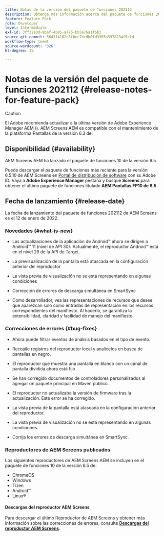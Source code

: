 ```yaml
---
title: Notas de la versión del paquete de funciones 202112
description: Obtenga más información acerca del paquete de funciones 202112 de AEM Screens lanzado el 12 de enero de 2022.
feature: Feature Pack
role: Developer
level: Intermediate
exl-id: 3ff32a3d-9baf-4085-a775-bb5a76a1f5b3
source-git-commit: 6643f4162c8f0ee7bcdb0fd3305d3978234f5cfd
workflow-type: tm+mt
source-wordcount: '326'
ht-degree: 3%

---
```


# Notas de la versión del paquete de funciones 202112 {#release-notes-for-feature-pack}

>[!CAUTION]
>El Adobe recomienda actualizar a la última versión de Adobe Experience Manager AEM (). AEM Screens AEM es compatible con el mantenimiento de la plataforma Pantallas de la versión 6.3 de.

## Disponibilidad {#availability}

AEM Screens AEM ha lanzado el paquete de funciones 10 de la versión 6.5.

Puede descargar el paquete de funciones más reciente para la versión 6.5.10 de AEM Screens en [Portal de distribución de software](https://experience.adobe.com/#/downloads/content/software-distribution/es/aem.html) con su Adobe ID. Vaya a **Adobe Experience Manager** pestaña y busque **Screens** para obtener el último paquete de funciones titulado **AEM Pantallas FP10 de 6.5**.

## Fecha de lanzamiento {#release-date}

La fecha de lanzamiento del paquete de funciones 202112 de AEM Screens es el 12 de enero de 2022.

### Novedades {#what-is-new}

* Las actualizaciones de la aplicación de Android™ ahora se dirigen a Android™ 11 (nivel de API 30). Actualmente, el reproductor Android™ está en el nivel 29 de la API de Target.

* La previsualización de la pantalla está atascada en la configuración anterior del reproductor

* La vista previa de visualización no se está representando en algunas condiciones

* Corrección de errores de descarga simultánea en SmartSync

* Como desarrollador, vea las representaciones de recursos que desee que aparezcan solo como entradas de representación en los recursos correspondientes del manifiesto. Al hacerlo, se garantiza la extensibilidad, claridad y facilidad de manejo del manifiesto.

### Correcciones de errores {#bug-fixes}

* Ahora puede filtrar eventos de análisis basados en el tipo de evento.

* Recopile registros del reproductor local y analícelos en busca de pantallas en negro.

* El reproductor que muestra una pantalla en blanco con un canal de pantalla dividida ahora está fijo

* Se han corregido documentos de controladores personalizados al agregar un paquete principal en Maven público.

* El reproductor no actualizaba la versión de firmware tras la actualización. Este error se ha corregido.

* La vista previa de la pantalla está atascada en la configuración anterior del reproductor.

* La vista previa de visualización no se está representando en algunas condiciones.

* Corrija los errores de descarga simultánea en SmartSync.

### Reproductores de AEM Screens publicados

Los siguientes reproductores de AEM Screens AEM se incluyen en el paquete de funciones 10 de la versión 6.5 de:

* ChromeOS
* Windows
* Tizen
* Android™
* Linux®

#### Descargas del reproductor AEM Screens

Para descargar el último Reproductor de AEM Screens y obtener más información sobre las correcciones de errores, consulte **[Descargas del reproductor AEM Screens](https://download.macromedia.com/screens/index.html)**.
